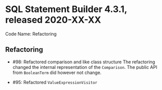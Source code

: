 # SQL Statement Builder 4.3.1, released 2020-XX-XX

Code Name: Refactoring

## Refactoring
 
* #98: Refactored comparison and like class structure
   The refactoring changed the internal representation of the `Comparison`.
   The public API from `BooleanTerm` did however not change.
   
* #95: Refactored `ValueExpressionVisitor` 
